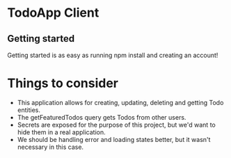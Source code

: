 # TodoApp Client

## Getting started

Getting started is as easy as running npm install and creating an account!

# Things to consider

- This application allows for creating, updating, deleting and getting Todo entities.
- The getFeaturedTodos query gets Todos from other users.
- Secrets are exposed for the purpose of this project, but we'd want to hide them in a real application.
- We should be handling error and loading states better, but it wasn't necessary in this case.
